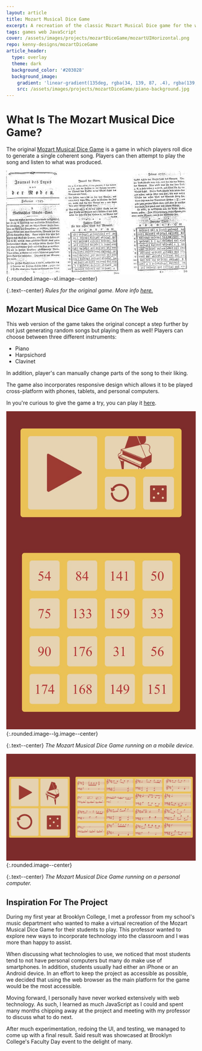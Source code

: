 ```yaml
---
layout: article
title: Mozart Musical Dice Game
excerpt: A recreation of the classic Mozart Musical Dice game for the web
tags: games web JavaScript
cover: /assets/images/projects/mozartDiceGame/mozartUIHorizontal.png
repo: kenny-designs/mozartDiceGame
article_header:
  type: overlay
  theme: dark
  background_color: '#203028'
  background_image:
    gradient: 'linear-gradient(135deg, rgba(34, 139, 87, .4), rgba(139, 34, 139, .4))'
    src: /assets/images/projects/mozartDiceGame/piano-background.jpg
---
```


# What Is The Mozart Musical Dice Game?
The original [Mozart Musical Dice Game](https://en.wikipedia.org/wiki/Musikalisches_W%C3%BCrfelspiel) is a game in which players roll dice to generate a single coherent song. Players can then attempt to play the song and listen to what was produced.

![Mozart Dice Game Rules](/assets/images/projects/mozartDiceGame/dice-game-rules.jpg){:.rounded.image--xl.image--center}

{:.text--center}
*Rules for the original game. More info [here.](http://www.amaranthpublishing.com/MozartDiceGame.htm)*

## Mozart Musical Dice Game On The Web
This web version of the game takes the original concept a step further by not just generating random songs but playing them as well! Players can choose between three different instruments:

- Piano
- Harpsichord
- Clavinet

In addition, player's can manually change parts of the song to their liking.

The game also incorporates responsive design which allows it to be played cross-platform with phones, tablets, and personal computers.

In you're curious to give the game a try, you can play it [here](https://kenny-designs.github.io/mozartDiceGame/dist/).


![Mozart Mobile UI](/assets/images/projects/mozartDiceGame/mozartUI.jpg){:.rounded.image--lg.image--center}

{:.text--center}
*The Mozart Musical Dice Game running on a mobile device.*

![Mozart PC UI](/assets/images/projects/mozartDiceGame/mozartUIHorizontal.png){:.rounded.image--center}

{:.text--center}
*The Mozart Musical Dice Game running on a personal computer.*


## Inspiration For The Project
During my first year at Brooklyn College, I met a professor from my school's music department who wanted to make a virtual recreation of the Mozart Musical Dice Game for their students to play. This professor wanted to explore new ways to incorporate technology into the classroom and I was more than happy to assist.

When discussing what technologies to use, we noticed that most students tend to not have personal computers but many do make use of smartphones. In addition, students usually had either an iPhone or an Android device. In an effort to keep the project as accessible as possible, we decided that using the web browser as the main platform for the game would be the most accessible.

Moving forward, I personally have never worked extensively with web technology. As such, I learned as much JavaScript as I could and spent many months chipping away at the project and meeting with my professor to discuss what to do next.

After much experimentation, redoing the UI, and testing, we managed to come up with a final result. Said result was showcased at Brooklyn College's Faculty Day event to the delight of many.